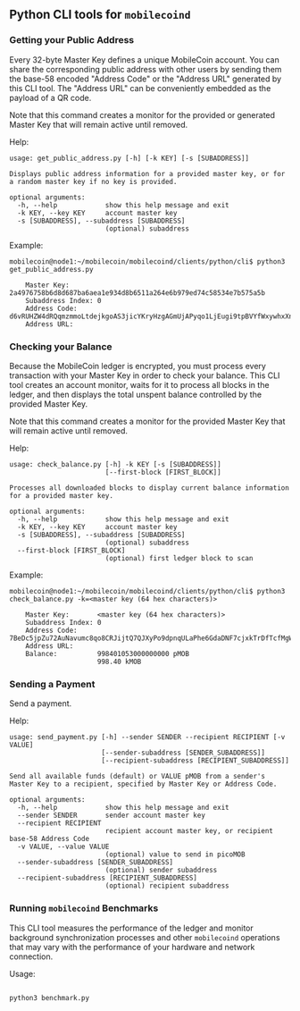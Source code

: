 ## Python CLI tools for `mobilecoind`

### Getting your Public Address

Every 32-byte Master Key defines a unique MobileCoin account. You can share the corresponding public address with other users by sending them the base-58 encoded "Address Code" or the "Address URL" generated by this CLI tool. The "Address URL" can be conveniently embedded as the payload of a QR code.

Note that this command creates a monitor for the provided or generated Master Key that will remain active until removed.

Help:
```
usage: get_public_address.py [-h] [-k KEY] [-s [SUBADDRESS]]

Displays public address information for a provided master key, or for a random master key if no key is provided.

optional arguments:
  -h, --help            show this help message and exit
  -k KEY, --key KEY     account master key
  -s [SUBADDRESS], --subaddress [SUBADDRESS]
                        (optional) subaddress
```

Example:
```
mobilecoin@node1:~/mobilecoin/mobilecoind/clients/python/cli$ python3 get_public_address.py

    Master Key:       2a4976758b6d8d687ba6aea1e934d8b6511a264e6b979ed74c58534e7b575a5b
    Subaddress Index: 0
    Address Code:     d6vRUHZW4dRQqmzmmoLtdejkgoAS3jicYKryHzgAGmUjAPyqo1LjEugi9tpBVYfWxywhxXncYvkVBboERH87voJAZQeiTnkuPretVnnrSb
    Address URL:

```

### Checking your Balance

Because the MobileCoin ledger is encrypted, you must process every transaction with your Master Key in order to check your balance. This CLI tool creates an account monitor, waits for it to process all blocks in the ledger, and then displays the total unspent balance controlled by the provided Master Key.

Note that this command creates a monitor for the provided Master Key that will remain active until removed.

Help:
```
usage: check_balance.py [-h] -k KEY [-s [SUBADDRESS]]
                        [--first-block [FIRST_BLOCK]]

Processes all downloaded blocks to display current balance information for a provided master key.

optional arguments:
  -h, --help            show this help message and exit
  -k KEY, --key KEY     account master key
  -s [SUBADDRESS], --subaddress [SUBADDRESS]
                        (optional) subaddress
  --first-block [FIRST_BLOCK]
                        (optional) first ledger block to scan

```

Example:
```
mobilecoin@node1:~/mobilecoin/mobilecoind/clients/python/cli$ python3 check_balance.py -k=<master key (64 hex characters)>

    Master Key:       <master key (64 hex characters)>
    Subaddress Index: 0
    Address Code:     7BeDc5jpZu72AuNavumc8qo8CRJijtQ7QJXyPo9dpnqULaPhe6GdaDNF7cjxkTrDfTcfMgWVgDzKzbvTTwp32KQ78qpx7bUnPYxAgy92caJ
    Address URL:
    Balance:          998401053000000000 pMOB
                      998.40 kMOB

```

### Sending a Payment

Send a payment.

Help:
```
usage: send_payment.py [-h] --sender SENDER --recipient RECIPIENT [-v VALUE]
                       [--sender-subaddress [SENDER_SUBADDRESS]]
                       [--recipient-subaddress [RECIPIENT_SUBADDRESS]]

Send all available funds (default) or VALUE pMOB from a sender's Master Key to a recipient, specified by Master Key or Address Code.

optional arguments:
  -h, --help            show this help message and exit
  --sender SENDER       sender account master key
  --recipient RECIPIENT
                        recipient account master key, or recipient base-58 Address Code
  -v VALUE, --value VALUE
                        (optional) value to send in picoMOB
  --sender-subaddress [SENDER_SUBADDRESS]
                        (optional) sender subaddress
  --recipient-subaddress [RECIPIENT_SUBADDRESS]
                        (optional) recipient subaddress
```

### Running `mobilecoind` Benchmarks

This CLI tool measures the performance of the ledger and monitor background synchronization processes and other `mobilecoind` operations that may vary with the performance of your hardware and network connection.

Usage:
```

python3 benchmark.py

```
